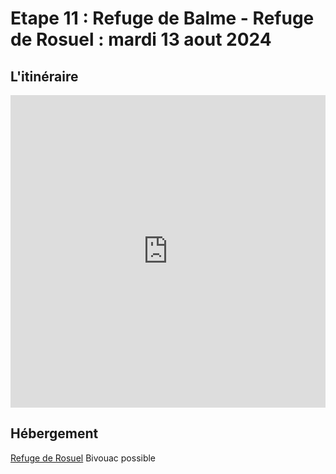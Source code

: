 # Etape 11 : Refuge de Balme - Refuge de Rosuel : mardi 13 aout 2024

## L'itinéraire

<iframe src="https://gpx.studio/?state=%7B%22ids%22:%5B%221HieFAL5cmwFNaHo3_r_eOK824aNC4S2q%22%5D%7D&embed&distance" width="100%" height="500" frameborder="0" allowfullscreen><p><a href="https://gpx.studio/?state=%7B%22ids%22:%5B%221HieFAL5cmwFNaHo3_r_eOK824aNC4S2q%22%5D%7D"></a></p></iframe>


## Hébergement
[Refuge de Rosuel](https://refuge-rosuel.vanoise.com/)
Bivouac possible

